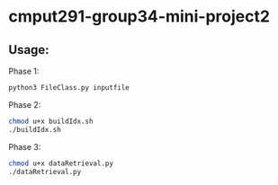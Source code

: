# cmput291-group34-mini-project2

## Usage:
Phase 1:

```bash
python3 FileClass.py inputfile
```

Phase 2:
```bash
chmod u+x buildIdx.sh
./buildIdx.sh
```

Phase 3:
```bash
chmod u+x dataRetrieval.py
./dataRetrieval.py
```
